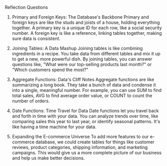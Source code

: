 Reflection Questions

1. Primary and Foreign Keys: The Database's Backbone
Primary and foreign keys are like the studs and joists of a house, holding everything together. A primary key is a unique ID for each row, like a social security number. A foreign key is like a reference, linking tables together, making sure data is consistent.

2. Joining Tables: A Data Mashup
Joining tables is like combining ingredients in a recipe. You take data from different tables and mix it up to get a new, more powerful dish. By joining tables, you can answer questions like, "What were our top-selling products last month?" or "Which customers spend the most?"

3. Aggregate Functions: Data's Cliff Notes
Aggregate functions are like summarizing a long book. They take a bunch of data and condense it into a single, meaningful number. For example, you can use SUM to find total sales, AVG to find average order value, or COUNT to count the number of orders.

4. Date Functions: Time Travel for Data
Date functions let you travel back and forth in time with your data. You can analyze trends over time, like comparing sales this year to last year, or identify seasonal patterns. It's like having a time machine for your data.

5. Expanding the E-commerce Universe
To add more features to our e-commerce database, we could create tables for things like customer reviews, product categories, shipping information, and marketing campaigns. This would give us a more complete picture of our business and help us make better decisions.